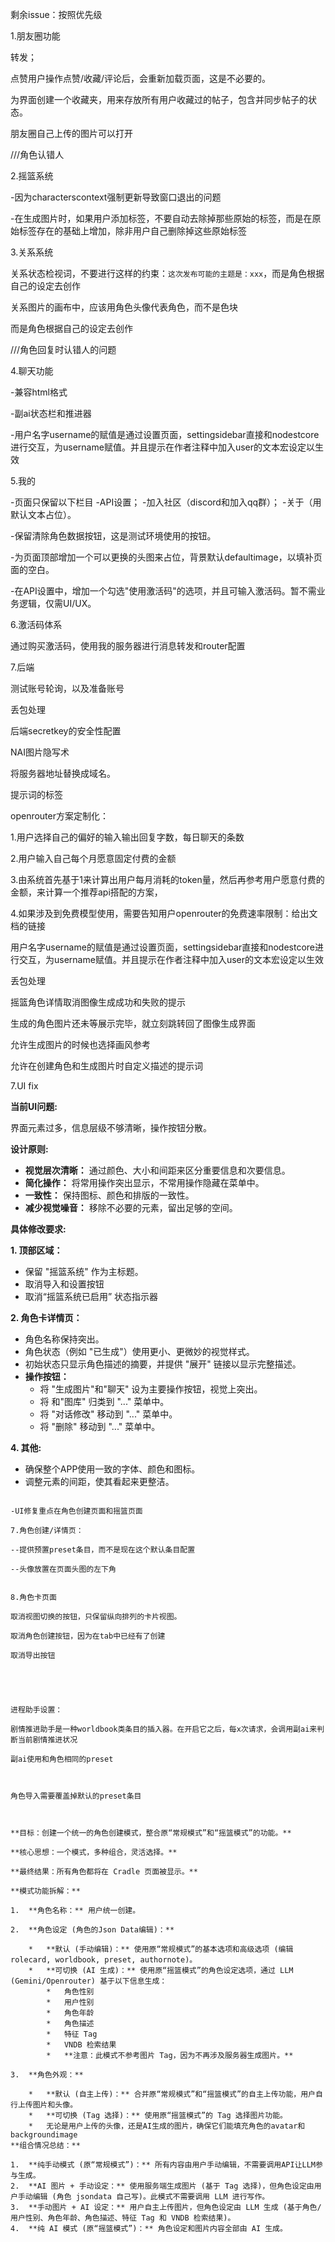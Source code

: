 剩余issue：按照优先级


1.朋友圈功能

转发；

点赞用户操作点赞/收藏/评论后，会重新加载页面，这是不必要的。

为界面创建一个收藏夹，用来存放所有用户收藏过的帖子，包含并同步帖子的状态。

朋友圈自己上传的图片可以打开

///角色认错人


2.摇篮系统

-因为characterscontext强制更新导致窗口退出的问题


-在生成图片时，如果用户添加标签，不要自动去除掉那些原始的标签，而是在原始标签存在的基础上增加，除非用户自己删除掉这些原始标签






3.关系系统


关系状态检视词，不要进行这样的约束：`这次发布可能的主题是：xxx`，而是角色根据自己的设定去创作


关系图片的画布中，应该用角色头像代表角色，而不是色块


而是角色根据自己的设定去创作



///角色回复时认错人的问题

4.聊天功能

-兼容html格式

-副ai状态栏和推进器

-用户名字username的赋值是通过设置页面，settingsidebar直接和nodestcore进行交互，为username赋值。并且提示在作者注释中加入user的文本宏设定以生效







5.我的

-页面只保留以下栏目
  -API设置；
  -加入社区（discord和加入qq群）；
  -关于（用默认文本占位）。

-保留清除角色数据按钮，这是测试环境使用的按钮。

-为页面顶部增加一个可以更换的头图来占位，背景默认defaultimage，以填补页面的空白。

-在API设置中，增加一个勾选"使用激活码"的选项，并且可输入激活码。暂不需业务逻辑，仅需UI/UX。



6.激活码体系

通过购买激活码，使用我的服务器进行消息转发和router配置


7.后端

测试账号轮询，以及准备账号

丢包处理

后端secretkey的安全性配置

NAI图片隐写术

将服务器地址替换成域名。




提示词的标签

openrouter方案定制化：

1.用户选择自己的偏好的输入输出回复字数，每日聊天的条数

2.用户输入自己每个月愿意固定付费的金额

3.由系统首先基于1来计算出用户每月消耗的token量，然后再参考用户愿意付费的金额，来计算一个推荐api搭配的方案，

4.如果涉及到免费模型使用，需要告知用户openrouter的免费速率限制：给出文档的链接








用户名字username的赋值是通过设置页面，settingsidebar直接和nodestcore进行交互，为username赋值。并且提示在作者注释中加入user的文本宏设定以生效

丢包处理

摇篮角色详情取消图像生成成功和失败的提示

生成的角色图片还未等展示完毕，就立刻跳转回了图像生成界面

允许生成图片的时候也选择画风参考

允许在创建角色和生成图片时自定义描述的提示词












7.UI fix



**当前UI问题:**

界面元素过多，信息层级不够清晰，操作按钮分散。

**设计原则:**

*   **视觉层次清晰：** 通过颜色、大小和间距来区分重要信息和次要信息。
*   **简化操作：** 将常用操作突出显示，不常用操作隐藏在菜单中。
*   **一致性：** 保持图标、颜色和排版的一致性。
*   **减少视觉噪音：** 移除不必要的元素，留出足够的空间。

**具体修改要求:**

**1. 顶部区域：**

*   保留 "摇篮系统" 作为主标题。
*   取消导入和设置按钮
*   取消“摇篮系统已启用” 状态指示器

**2. 角色卡详情页：**


*   角色名称保持突出。
*   角色状态（例如 "已生成"）使用更小、更微妙的视觉样式。
*   初始状态只显示角色描述的摘要，并提供 "展开" 链接以显示完整描述。
*   **操作按钮：**
    *   将 "生成图片"和"聊天" 设为主要操作按钮，视觉上突出。
    *   将 和"图库" 归类到  "..." 菜单中。
    *   将 "对话修改" 移动到 "..." 菜单中。
    *   将 "删除" 移动到 "..." 菜单中。

**4. 其他:**

*   确保整个APP使用一致的字体、颜色和图标。
*   调整元素的间距，使其看起来更整洁。


```

-UI修复重点在角色创建页面和摇篮页面

7.角色创建/详情页：

--提供预置preset条目，而不是现在这个默认条目配置

--头像放置在页面头图的左下角


8.角色卡页面

取消视图切换的按钮，只保留纵向排列的卡片视图。

取消角色创建按钮，因为在tab中已经有了创建

取消导出按钮





进程助手设置：

剧情推进助手是一种worldbook类条目的插入器。在开启它之后，每x次请求，会调用副ai来判断当前剧情推进状况

副ai使用和角色相同的preset



角色导入需要覆盖掉默认的preset条目



**目标：创建一个统一的角色创建模式，整合原“常规模式”和“摇篮模式”的功能。**

**核心思想：一个模式，多种组合，灵活选择。**

**最终结果：所有角色都将在 Cradle 页面被显示。**

**模式功能拆解：**

1.  **角色名称：** 用户统一创建。

2.  **角色设定 (角色的Json Data编辑)：**

    *   **默认 (手动编辑)：** 使用原“常规模式”的基本选项和高级选项 (编辑 rolecard, worldbook, preset, authornote)。
    *   **可切换 (AI 生成)：** 使用原“摇篮模式”的角色设定选项，通过 LLM (Gemini/Openrouter) 基于以下信息生成：
        *   角色性别
        *   用户性别
        *   角色年龄
        *   角色描述
        *   特征 Tag
        *   VNDB 检索结果
        *   **注意：此模式不参考图片 Tag，因为不再涉及服务器生成图片。**

3.  **角色外观：**

    *   **默认 (自主上传)：** 合并原“常规模式”和“摇篮模式”的自主上传功能，用户自行上传图片和头像。
    *   **可切换 (Tag 选择)：** 使用原“摇篮模式”的 Tag 选择图片功能。
    *   无论是用户上传的头像，还是AI生成的图片，确保它们能填充角色的avatar和backgroundimage
**组合情况总结：**

1.  **纯手动模式 (原“常规模式”)：** 所有内容由用户手动编辑，不需要调用API让LLM参与生成。
2.  **AI 图片 + 手动设定：** 使用服务端生成图片 (基于 Tag 选择)，但角色设定由用户手动编辑 (角色 jsondata 自己写)。此模式不需要调用 LLM 进行写作。
3.  **手动图片 + AI 设定：** 用户自主上传图片，但角色设定由 LLM 生成 (基于角色/用户性别、角色年龄、角色描述、特征 Tag 和 VNDB 检索结果)。
4.  **纯 AI 模式 (原“摇篮模式”)：** 角色设定和图片内容全部由 AI 生成。






